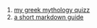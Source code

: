 <title>home</title>

1. [my greek mythology quizz](pages/greek_mythology_quizz.html)
1. [a short markdown guide](pages/markdown_guide.md)
